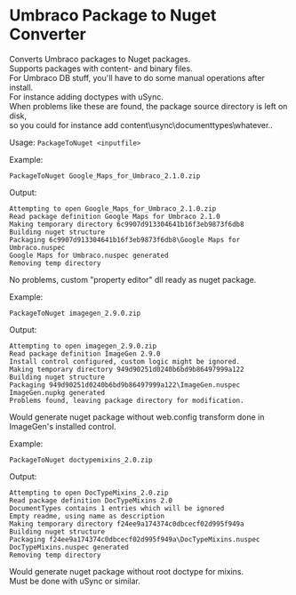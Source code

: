 Umbraco Package to Nuget Converter
==================================

Converts Umbraco packages to Nuget packages.  
Supports packages with content- and binary files.  
For Umbraco DB stuff, you'll have to do some manual operations after install.  
For instance adding doctypes with uSync.  
When problems like these are found, the package source directory is left on disk,  
so you could for instance add content\usync\documenttypes\whatever..

Usage: `PackageToNuget <inputfile>`

Example:

    PackageToNuget Google_Maps_for_Umbraco_2.1.0.zip

Output:

    Attempting to open Google_Maps_for_Umbraco_2.1.0.zip
    Read package definition Google Maps for Umbraco 2.1.0
    Making temporary directory 6c9907d913304641b16f3eb9873f6db8
    Building nuget structure
    Packaging 6c9907d913304641b16f3eb9873f6db8\Google Maps for Umbraco.nuspec
    Google Maps for Umbraco.nuspec generated
    Removing temp directory

No problems, custom "property editor" dll ready as nuget package.

Example:

    PackageToNuget imagegen_2.9.0.zip

Output:

    Attempting to open imagegen_2.9.0.zip  
    Read package definition ImageGen 2.9.0  
    Install control configured, custom logic might be ignored.  
    Making temporary directory 949d90251d0240b6bd9b86497999a122  
    Building nuget structure  
    Packaging 949d90251d0240b6bd9b86497999a122\ImageGen.nuspec  
    ImageGen.nupkg generated  
    Problems found, leaving package directory for modification.

Would generate nuget package without web.config transform done in ImageGen's installed control.

Example:

    PackageToNuget doctypemixins_2.0.zip

Output:

    Attempting to open DocTypeMixins_2.0.zip  
    Read package definition DocTypeMixins 2.0  
    DocumentTypes contains 1 entries which will be ignored  
    Empty readme, using name as description  
    Making temporary directory f24ee9a174374c0dbcecf02d995f949a  
    Building nuget structure  
    Packaging f24ee9a174374c0dbcecf02d995f949a\DocTypeMixins.nuspec  
    DocTypeMixins.nuspec generated  
    Removing temp directory  

Would generate nuget package without root doctype for mixins.  
Must be done with uSync or similar.

